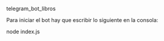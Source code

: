 telegram_bot_libros

Para iniciar el bot hay que escribir lo siguiente en la consola:

node index.js